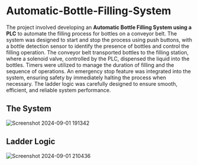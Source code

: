 # Automatic-Bottle-Filling-System
The project involved developing an **Automatic Bottle Filling System using a PLC** to automate the filling process for bottles on a conveyor belt. The system was designed to start and stop the process using push buttons, with a bottle detection sensor to identify the presence of bottles and control the filling operation. The conveyor belt transported bottles to the filling station, where a solenoid valve, controlled by the PLC, dispensed the liquid into the bottles. Timers were utilized to manage the duration of filling and the sequence of operations. An emergency stop feature was integrated into the system, ensuring safety by immediately halting the process when necessary. The ladder logic was carefully designed to ensure smooth, efficient, and reliable system performance.
## The System
![Screenshot 2024-09-01 191342](https://github.com/user-attachments/assets/de515ef0-47fc-4240-8795-f8339bbf7ad5)
## Ladder Logic
![Screenshot 2024-09-01 210436](https://github.com/user-attachments/assets/35f89c01-5593-42a1-8166-1d9ace4f082c)
